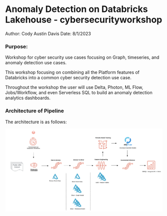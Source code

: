 # Anomaly Detection on Databricks Lakehouse - cybersecurityworkshop

Author: Cody Austin Davis
Date: 8/1/2023

### Purpose: 
Workshop for cyber security use cases focusing on Graph, timeseries, and anomaly detection use cases. 

This workshop focusing on combining all the Platform features of Databricks into a common cyber security detection use case. 

Throughout the workshop the user will use Delta, Photon, ML Flow, Jobs/Workflow, and even Serverless SQL to build an anomaly detection analytics dashboards. 


### Architecture of Pipeline
The architecture is as follows: 

![alt text](https://github.com/CodyAustinDavis/cybersecurityworkshop/blob/main/assets/architecture_diagram.png?raw=true)

